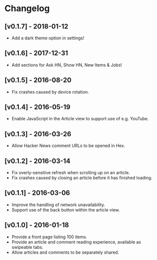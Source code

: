 # Changelog

## [v0.1.7] - 2018-01-12

- Add a dark theme option in settings!

## [v0.1.6] - 2017-12-31

- Add sections for Ask HN, Show HN, New Items & Jobs!

## [v0.1.5] - 2016-08-20

- Fix crashes caused by device rotation.

## [v0.1.4] - 2016-05-19

- Enable JavaScript in the Article view to support use of e.g. YouTube.

## [v0.1.3] - 2016-03-26

- Allow Hacker News comment URLs to be opened in Hex.

## [v0.1.2] - 2016-03-14

- Fix overly-sensitive refresh when scrolling up on an article.
- Fix crashes caused by closing an article before it has finished loading.

## [v0.1.1] - 2016-03-06

- Improve the handling of network unavailability.
- Support use of the back button within the article view.

## [v0.1.0] - 2016-01-18

- Provide a front page listing 100 items.
- Provide an article and comment reading experience, available as swipeable tabs. 
- Allow articles and comments to be separately shared.
